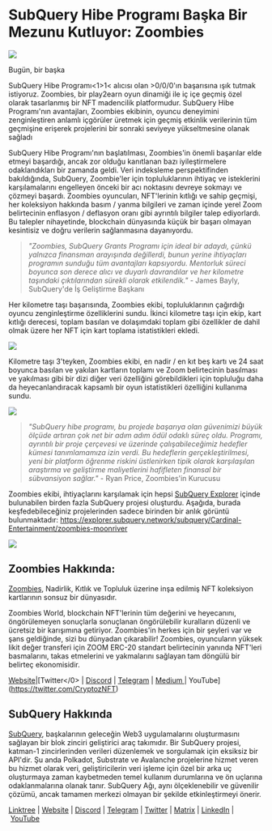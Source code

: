 # SubQuery Hibe Programı Başka Bir Mezunu Kutluyor: Zoombies

![](https://miro.medium.com/max/1400/0*rUE_RaWbXXGuiIh7)

Bugün, bir başka

SubQuery Hibe Programı<1>1< alıcısı olan >0<Zoombies>/0/0'ın başarısına ışık tutmak istiyoruz. Zoombies, bir play2earn oyun dinamiği ile iç içe geçmiş özel olarak tasarlanmış bir NFT madencilik platformudur. SubQuery Hibe Programı'nın avantajları, Zoombies ekibinin, oyuncu deneyimini zenginleştiren anlamlı içgörüler üretmek için geçmiş etkinlik verilerinin tüm geçmişine erişerek projelerini bir sonraki seviyeye yükseltmesine olanak sağladı</p> 

SubQuery Hibe Programı'nın başlatılması, Zoombies'in önemli başarılar elde etmeyi başardığı, ancak zor olduğu kanıtlanan bazı iyileştirmelere odaklandıkları bir zamanda geldi. Veri indeksleme perspektifinden bakıldığında, SubQuery, Zoombie'ler için topluluklarının ihtiyaç ve isteklerini karşılamalarını engelleyen önceki bir acı noktasını devreye sokmayı ve çözmeyi başardı. Zoombies oyuncuları, NFT'lerinin kıtlığı ve sahip geçmişi, her koleksiyon hakkında basım / yanma bilgileri ve zaman içinde yerel Zoom belirtecinin enflasyon / deflasyon oranı gibi ayrıntılı bilgiler talep ediyorlardı. Bu talepler nihayetinde, blockchain dünyasında küçük bir başarı olmayan kesintisiz ve doğru verilerin sağlanmasına dayanıyordu.



> _"Zoombies, SubQuery Grants Programı için ideal bir adaydı, çünkü yalnızca finansman arayışında değillerdi, bunun yerine ihtiyaçları programın sunduğu tüm avantajları kapsıyordu. Mentorluk süreci boyunca son derece alıcı ve duyarlı davrandılar ve her kilometre taşındaki çıktılarından sürekli olarak etkilendik."_ - James Bayly, SubQuery'de İş Geliştirme Başkanı

Her kilometre taşı başarısında, Zoombies ekibi, topluluklarının çağırdığı oyuncu zenginleştirme özelliklerini sundu. İkinci kilometre taşı için ekip, kart kıtlığı derecesi, toplam basılan ve dolaşımdaki toplam gibi özellikler de dahil olmak üzere her NFT için kart toplama istatistikleri ekledi.

![](https://miro.medium.com/max/1400/0*RGcTyDIFjs7jx01l)

Kilometre taşı 3'teyken, Zoombies ekibi, en nadir / en kıt beş kartı ve 24 saat boyunca basılan ve yakılan kartların toplamı ve Zoom belirtecinin basılması ve yakılması gibi bir dizi diğer veri özelliğini görebildikleri için topluluğu daha da heyecanlandıracak kapsamlı bir oyun istatistikleri özelliğini kullanıma sundu.

![](https://miro.medium.com/max/1400/0*YAKV89Cm32FN7iuz)



> _"SubQuery hibe programı, bu projede başarıya olan güvenimizi büyük ölçüde artıran çok net bir adım adım ödül odaklı süreç oldu. Programı, ayrıntılı bir proje çerçevesi ve üzerinde çalışabileceğimiz hedefler kümesi tanımlamamıza izin verdi. Bu hedeflerin gerçekleştirilmesi, yeni bir platform öğrenme riskini üstlenirken tipik olarak karşılaşılan araştırma ve geliştirme maliyetlerini hafifleten finansal bir sübvansiyon sağlar."_ - Ryan Price, Zoombies'in Kurucusu

Zoombies ekibi, ihtiyaçlarını karşılamak için hepsi [SubQuery Explorer](https://explorer.subquery.network/) içinde bulunabilen birden fazla SubQuery projesi oluşturdu. Aşağıda, burada keşfedebileceğiniz projelerinden sadece birinden bir anlık görüntü bulunmaktadır: https://explorer.subquery.network/subquery/Cardinal-Entertainment/zoombies-moonriver

![](https://miro.medium.com/max/1400/0*lsHf8XDePdsyYFN9)



## Zoombies Hakkında:

[Zoombies](https://zoombies.world/), Nadirlik, Kıtlık ve Topluluk üzerine inşa edilmiş NFT koleksiyon kartlarının sonsuz bir dünyasıdır.

Zoombies World, blockchain NFT'lerinin tüm değerini ve heyecanını, öngörülemeyen sonuçlarla sonuçlanan öngörülebilir kuralların düzenli ve ücretsiz bir karışımına getiriyor. Zoombies'in herkes için bir şeyleri var ve şans geldiğinde, sizi bu dünyadan çıkarabilir! Zoombies, oyuncuların yüksek likit değer transferi için ZOOM ERC-20 standart belirtecinin yanında NFT'leri basmalarını, takas etmelerini ve yakmalarını sağlayan tam döngülü bir belirteç ekonomisidir.

[Website](https://zoombies.world/)|[Twitter</0> | [Discord](https://discord.gg/eDXvJKUZgQ) | [Telegram](https://t.me/zoombiesnews) | [Medium ](https://cryptoz-cards.medium.com/)| YouTube](https://twitter.com/CryptozNFT)



## SubQuery Hakkında

[SubQuery](https://subquery.network/), başkalarının geleceğin Web3 uygulamalarını oluşturmasını sağlayan bir blok zinciri geliştirici araç takımıdır. Bir SubQuery projesi, katman-1 zincirlerinden verileri düzenlemek ve sorgulamak için eksiksiz bir API'dir. Şu anda Polkadot, Substrate ve Avalanche projelerine hizmet veren bu hizmet olarak veri, geliştiricilerin veri işleme için özel bir arka uç oluşturmaya zaman kaybetmeden temel kullanım durumlarına ve ön uçlarına odaklanmalarına olanak tanır. SubQuery Ağı, aynı ölçeklenebilir ve güvenilir çözümü, ancak tamamen merkezi olmayan bir şekilde etkinleştirmeyi önerir.

​​[Linktree](https://linktr.ee/subquerynetwork) | [Website](https://subquery.network/) | [Discord](https://discord.com/invite/78zg8aBSMG) | [Telegram](https://t.me/subquerynetwork) | [Twitter](https://twitter.com/subquerynetwork) | [Matrix](https://matrix.to/#/#subquery:matrix.org) | [LinkedIn](https://www.linkedin.com/company/subquery) | [YouTube](https://www.youtube.com/channel/UCi1a6NUUjegcLHDFLr7CqLw)
